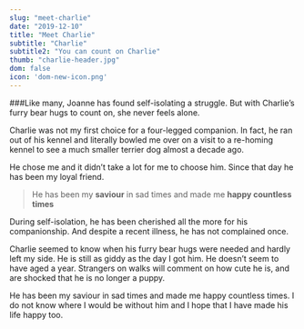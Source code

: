 ```yaml
---
slug: "meet-charlie"
date: "2019-12-10"
title: "Meet Charlie"
subtitle: "Charlie"
subtitle2: "You can count on Charlie"
thumb: "charlie-header.jpg"
dom: false
icon: 'dom-new-icon.png'
---
```


###Like many, Joanne has found self-isolating a struggle. But with Charlie’s furry bear hugs to count on, she never feels alone.

Charlie was not my first choice for a four-legged companion. In fact, he ran out of his kennel and literally bowled me over on a visit to a re-homing kennel to see a much smaller terrier dog almost a decade ago.

He chose me and it didn’t take a lot for me to choose him. Since that day he has been my loyal friend.

> He has been my **saviour** in sad times and made me **happy countless times**

During self-isolation, he has been cherished all the more for his companionship. And despite a recent illness, he has not complained once.

Charlie seemed to know when his furry bear hugs were needed and hardly left my side. He is still as giddy as the day I got him. He doesn’t seem to have aged a year. Strangers on walks will comment on how cute he is, and are shocked that he is no longer a puppy.

He has been my saviour in sad times and made me happy countless times. I do not know where I would be without him and I hope that I have made his life happy too.